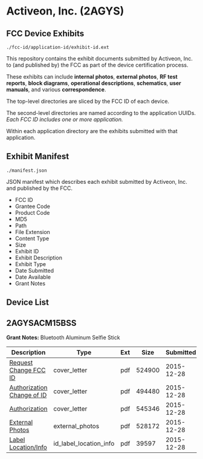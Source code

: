 # Activeon, Inc. (2AGYS)
## FCC Device Exhibits

```
./fcc-id/application-id/exhibit-id.ext
```

This repository contains the exhibit documents submitted by Activeon, Inc. to (and published by) the FCC as part of the device certification process.

These exhibits can include **internal photos**, **external photos**, **RF test reports**, **block diagrams**, **operational descriptions**, **schematics**, **user manuals**, and various **correspondence**.

The top-level directories are sliced by the FCC ID of each device.

The second-level directories are named according to the application UUIDs. *Each FCC ID includes one or more application.*

Within each application directory are the exhibits submitted with that application. 

## Exhibit Manifest

```
./manifest.json
```

JSON manifest which describes each exhibit submitted by Activeon, Inc. and published by the FCC.

- FCC ID
- Grantee Code
- Product Code
- MD5
- Path
- File Extension
- Content Type
- Size
- Exhibit ID
- Exhibit Description
- Exhibit Type
- Date Submitted
- Date Available
- Grant Notes

## Device List
## 2AGYSACM15BSS
**Grant Notes:** Bluetooth Aluminum Selfie Stick

| Description | Type | Ext | Size | Submitted | Available |
| ----------- | ---- | --- | ---- | --------- | --------- |
| [Request Change FCC ID](2AGYSACM15BSS/1bdbf7ddf5c974614896bfb3c8a80df6/2858137.pdf) | cover_letter | pdf | 524900 | 2015-12-28 | 2015-12-28 |
| [Authorization Change of ID](2AGYSACM15BSS/1bdbf7ddf5c974614896bfb3c8a80df6/2858138.pdf) | cover_letter | pdf | 494480 | 2015-12-28 | 2015-12-28 |
| [Authorization](2AGYSACM15BSS/1bdbf7ddf5c974614896bfb3c8a80df6/2858140.pdf) | cover_letter | pdf | 545346 | 2015-12-28 | 2015-12-28 |
| [External Photos](2AGYSACM15BSS/1bdbf7ddf5c974614896bfb3c8a80df6/2858136.pdf) | external_photos | pdf | 528172 | 2015-12-28 | 2015-12-28 |
| [Label Location/Info](2AGYSACM15BSS/1bdbf7ddf5c974614896bfb3c8a80df6/2858139.pdf) | id_label_location_info | pdf | 39597 | 2015-12-28 | 2015-12-28 |
